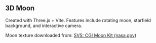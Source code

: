 ## 3D Moon
Created with Three.js + Vite. Features include rotating moon, starfield background, and interactive camera.

Moon texture downloaded from: [SVS: CGI Moon Kit (nasa.gov)](https://svs.gsfc.nasa.gov/cgi-bin/details.cgi?aid=4720)
